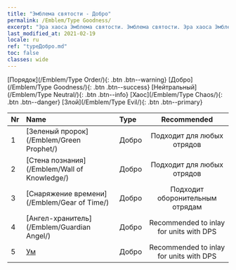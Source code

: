 ```yaml
---
title: "Эмблема святости - Добро"
permalink: /Emblem/Type Goodness/
excerpt: "Эра хаоса Эмблема святости. Эмблема святости. Эра хаоса Эмблема святости Добро. Эра хаоса Добро"
last_modified_at: 2021-02-19
locale: ru
ref: "typeДобро.md"
toc: false
classes: wide
---
```


  [Порядок](/Emblem/Type Order/){: .btn .btn--warning}   [Добро](/Emblem/Type Goodness/){: .btn .btn--success}   [Нейтральный](/Emblem/Type Neutral/){: .btn .btn--info}   [Хаос](/Emblem/Type Chaos/){: .btn .btn--danger}   [Злой](/Emblem/Type Evil/){: .btn .btn--primary} 

  |  Nr  |             Name            |    Type    |   Recommended   |
  |:-----|:----------------------------|:-----------|:---------------:|
  | 1 | [Зеленый пророк](/Emblem/Green Prophet/) | Добро | Подходит для любых отрядов | 
  | 2 | [Стена познания](/Emblem/Wall of Knowledge/) | Добро | Подходит для любых отрядов | 
  | 3 | [Снаряжение времени](/Emblem/Gear of Time/) | Добро | Подходит оборонительным отрядам | 
  | 4 | [Ангел-хранитель](/Emblem/Guardian Angel/) | Добро | Recommended to inlay for units with DPS | 
  | 5 | [Ум](/Emblem/Witness/) | Добро | Recommended to inlay for units with DPS | 
